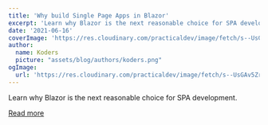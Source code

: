 ```yaml
---
title: 'Why build Single Page Apps in Blazor'
excerpt: 'Learn why Blazor is the next reasonable choice for SPA development.'
date: '2021-06-16'
coverImage: 'https://res.cloudinary.com/practicaldev/image/fetch/s--UsGAv5Zr--/c_imagga_scale,f_auto,fl_progressive,h_420,q_auto,w_1000/https://dev-to-uploads.s3.amazonaws.com/uploads/articles/tv4evy4jpcajkz9vopg4.png'
author:
  name: Koders
  picture: "assets/blog/authors/koders.png"
ogImage:
  url: 'https://res.cloudinary.com/practicaldev/image/fetch/s--UsGAv5Zr--/c_imagga_scale,f_auto,fl_progressive,h_420,q_auto,w_1000/https://dev-to-uploads.s3.amazonaws.com/uploads/articles/tv4evy4jpcajkz9vopg4.png'
---
```


Learn why Blazor is the next reasonable choice for SPA development.

[Read more](https://dev.to/dotnet/why-build-single-page-apps-in-blazor-103m)
